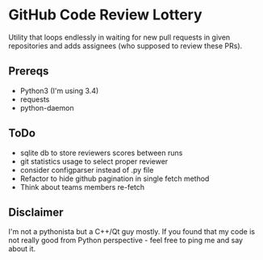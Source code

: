 GitHub Code Review Lottery
==========================
Utility that loops endlessly in waiting for new pull requests in given repositories and adds assignees (who supposed to review these PRs).

Prereqs
-------
* Python3 (I'm using 3.4)
* requests
* python-daemon

ToDo
----
* sqlite db to store reviewers scores between runs
* git statistics usage to select proper reviewer
* consider configparser instead of .py file
* Refactor to hide github pagination in single fetch method
* Think about teams members re-fetch

Disclaimer
----------
I'm not a pythonista but a C++/Qt guy mostly. If you found that my code is not really good from Python perspective - feel free to ping me and say about it.

